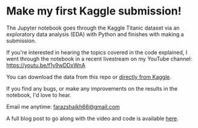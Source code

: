 # Make my first Kaggle submission!

The Jupyter notebook goes through the Kaggle Titanic dataset via an exploratory data analysis (EDA) with Python and finishes with making a submission.

If you're interested in hearing the topics covered in the code explained, I went through the notebook in a recent livestream on my YouTube channel: https://youtu.be/f1y9wDDxWnA

You can download the data from this repo or [directly from Kaggle](https://www.kaggle.com/c/titanic).

If you find any bugs, or make any improvements on the results in the notebook, I'd love to hear. 

Email me anytime: farazshaikh66@gmail.com

A full blog post to go along with the video and code is available [here](https://towardsdatascience.com/a-gentle-introduction-to-exploratory-data-analysis-f11d843b8184).

